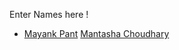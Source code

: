 Enter Names here !
- [Mayank Pant](https://github.com/obiwan04kanobi)
[Mantasha Choudhary](https://github.com/Mantasha16)
